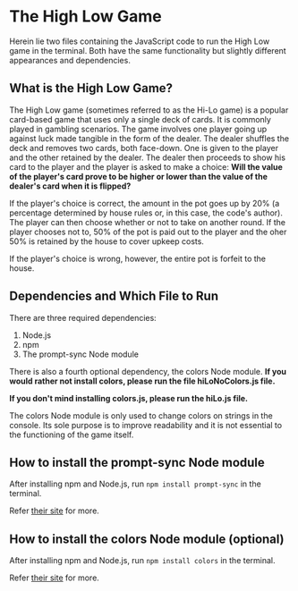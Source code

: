 # The High Low Game

Herein lie two files containing the JavaScript code to run the High Low game in the terminal. Both have the same functionality but slightly different appearances and dependencies.

## What is the High Low Game?

The High Low game (sometimes referred to as the Hi-Lo game) is a popular card-based game that uses only a single deck of cards. It is commonly played in gambling scenarios. The game involves one player going up against luck made tangible in the form of the dealer. The dealer shuffles the deck and removes two cards, both face-down. One is given to the player and the other retained by the dealer. The dealer then proceeds to show his card to the player and the player is asked to make a choice: **Will the value of the player's card prove to be higher or lower than the value of the dealer's card when it is flipped?**

If the player's choice is correct, the amount in the pot goes up by 20% (a percentage determined by house rules or, in this case, the code's author). The player can then choose whether or not to take on another round. If the player chooses not to, 50% of the pot is paid out to the player and the oher 50% is retained by the house to cover upkeep costs.

If the player's choice is wrong, however, the entire pot is forfeit to the house.

## Dependencies and Which File to Run

There are three required dependencies:
1. Node.js
2. npm
3. The prompt-sync Node module

There is also a fourth optional dependency, the colors Node module. **If you would rather not install colors, please run the file hiLoNoColors.js file.**

**If you don't mind installing colors.js, please run the hiLo.js file.**

The colors Node module is only used to change colors on strings in the console. Its sole purpose is to improve readability and it is not essential to the functioning of the game itself.

## How to install the prompt-sync Node module

After installing npm and Node.js, run `npm install prompt-sync` in the terminal.

Refer [their site](https://www.npmjs.com/package/prompt-sync) for more.

## How to install the colors Node module (optional)

After installing npm and Node.js, run `npm install colors` in the terminal.

Refer [their site](https://www.npmjs.com/package/colors) for more.